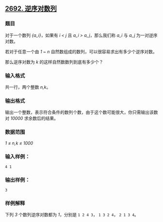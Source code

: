 ## [2692. 逆序对数列](https://www.acwing.com/problem/content/2694/)

### 题目

对于一个数列 *{a_i}*，如果有 *i < j* 且 *a_i > a_j*，那么我们称 *a_i* 与 *a_j* 为一对逆序对数。

若对于任意一个由 *1 ~ n* 自然数组成的数列，可以很容易求出有多少个逆序对数。

那么逆序对数为 *k* 的这样自然数数列到底有多少个？

### 输入格式

共一行，两个整数 *n,k*。

### 输出格式

输出一个整数，表示符合条件的数列个数，由于这个数可能很大，你只需输出该数对 *10000* 求余数后的结果。

### 数据范围

*1 ≤ n,k ≤ 1000*

### 输入样例：

```
4 1
```

### 输出样例：

```
3
```

### 样例解释

下列 *3* 个数列逆序对数都为 *1*，分别是 `1 2 4 3`， `1 3 2 4`， `2 1 3 4`。
